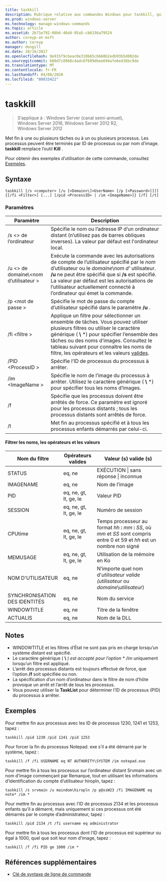 ```yaml
---
title: taskkill
description: Rubrique relative aux commandes Windows pour taskkill, qui met fin à une ou plusieurs tâches ou processus.
ms.prod: windows-server
ms.technology: manage-windows-commands
ms.topic: article
ms.assetid: 2b71e792-08b6-46d4-95a5-cb6336a79524
author: coreyp-at-msft
ms.author: coreyp
manager: dongill
ms.date: 10/16/2017
ms.openlocfilehash: 9e915f9cbeac0e310b65cb660b2edb93b5d002de
ms.sourcegitcommit: b00d7c8968c4adc8f699dbee694afe6ed36bc9de
ms.translationtype: MT
ms.contentlocale: fr-FR
ms.lasthandoff: 04/08/2020
ms.locfileid: "80833422"
---
```

# <a name="taskkill"></a>taskkill

>S’applique à : Windows Server (canal semi-annuel), Windows Server 2016, Windows Server 2012 R2, Windows Server 2012

Met fin à une ou plusieurs tâches ou à un ou plusieurs processus. Les processus peuvent être terminés par ID de processus ou par nom d’image. **taskkill** remplace l’outil **Kill** .

Pour obtenir des exemples d’utilisation de cette commande, consultez [Exemples](#examples).

## <a name="syntax"></a>Syntaxe

```
taskkill [/s <computer> [/u [<Domain>\]<UserName> [/p [<Password>]]]] {[/fi <Filter>] [...] [/pid <ProcessID> | /im <ImageName>]} [/f] [/t]
```

### <a name="parameters"></a>Paramètres

|         Paramètre         |                                                                                                                                        Description                                                                                                                                        |
|---------------------------|-------------------------------------------------------------------------------------------------------------------------------------------------------------------------------------------------------------------------------------------------------------------------------------------|
|      /s \<> de l’ordinateur       |                                                                                    Spécifie le nom ou l’adresse IP d’un ordinateur distant (n’utilisez pas de barres obliques inverses). La valeur par défaut est l'ordinateur local.                                                                                     |
| /u \<> de domaine\\\<nom d’utilisateur > | Exécute la commande avec les autorisations de compte de l’utilisateur spécifié par le *nom* d’utilisateur ou le *domaine*\\*nom d'* utilisateur. **/u** ne peut être spécifié que si **/s** est spécifié. La valeur par défaut est les autorisations de l’utilisateur actuellement connecté à l’ordinateur qui émet la commande. |
|      /p \<mot de passe >       |                                                                                                   Spécifie le mot de passe du compte d’utilisateur spécifié dans le paramètre **/u** .                                                                                                   |
|       /fi \<filtre >       |          Applique un filtre pour sélectionner un ensemble de tâches. Vous pouvez utiliser plusieurs filtres ou utiliser le caractère générique ( **\\** \*) pour spécifier l’ensemble des tâches ou des noms d’images. Consultez le tableau suivant pour connaître les noms de filtre, les opérateurs et les valeurs [valides](#filter-names-operators-and-values).           |
|     /PID \<ProcessID >     |                                                                                                                 Spécifie l’ID de processus du processus à arrêter.                                                                                                                 |
|     /im \<ImageName >      |                                                                                Spécifie le nom de l’image du processus à arrêter. Utilisez le caractère générique ( **\\** \*) pour spécifier tous les noms d’images.                                                                                |
|            /f             |                                                                    Spécifie que les processus doivent être arrêtés de force. Ce paramètre est ignoré pour les processus distants ; tous les processus distants sont arrêtés de force.                                                                     |
|            /t             |                                                                                                          Met fin au processus spécifié et à tous les processus enfants démarrés par celui-ci.                                                                                                          |

#### <a name="filter-names-operators-and-values"></a>Filtrer les noms, les opérateurs et les valeurs

| Nom du filtre |    Opérateurs valides     |                                                                Valeur (s) valide (s)                                                                |
|-------------|------------------------|----------------------------------------------------------------------------------------------------------------------------------------------|
|   STATUS    |         eq, ne         |                                                 EXÉCUTION &#124; sans réponse &#124; inconnue                                                 |
|  IMAGENAME  |         eq, ne         |                                                                  Nom de l’image                                                                  |
|     PID     | eq, ne, gt, lt, ge, le |                                                                  Valeur PID                                                                   |
|   SESSION   | eq, ne, gt, lt, ge, le |                                                                Numéro de session                                                                |
|   CPUtime   | eq, ne, gt, lt, ge, le | Temps processeur au format <em>hh</em> **:** <em>mm</em> **:** <em>SS</em>, où *mm* et *SS* sont compris entre 0 et 59 et *hh* est un nombre non signé |
|  MEMUSAGE   | eq, ne, gt, lt, ge, le |                                                              Utilisation de la mémoire en Ko                                                              |
|  NOM D'UTILISATEUR   |         eq, ne         |                                               N’importe quel nom d'*utilisateur valide (utilisateur* ou *domaine*\\*utilisateur*)                                               |
|  SYNCHRONISATION DES IDENTITÉS   |         eq, ne         |                                                                 Nom du service                                                                 |
| WINDOWTITLE |         eq, ne         |                                                                 Titre de la fenêtre                                                                 |
|   ACTUALIS   |         eq, ne         |                                                                   Nom de la DLL                                                                   |

## <a name="remarks"></a>Notes
* WINDOWTITLE et les filtres d’État ne sont pas pris en charge lorsqu’un système distant est spécifié.
* Le caractère générique ( **\\** <em>) est accepté pour l’option * */im</em>*  uniquement lorsqu’un filtre est appliqué.
* L’arrêt des processus distants est toujours effectué de force, que l’option **/f** soit spécifiée ou non.
* La spécification d’un nom d’ordinateur dans le filtre de nom d’hôte provoque un arrêt et l’arrêt de tous les processus.
* Vous pouvez utiliser la **TaskList** pour déterminer l’ID de processus (PID) du processus à arrêter.

## <a name="examples"></a>Exemples

Pour mettre fin aux processus avec les ID de processus 1230, 1241 et 1253, tapez :

```
taskkill /pid 1230 /pid 1241 /pid 1253
```

Pour forcer la fin du processus Notepad. exe s’il a été démarré par le système, tapez :

```
taskkill /f /fi USERNAME eq NT AUTHORITY\SYSTEM /im notepad.exe
```

Pour mettre fin à tous les processus sur l’ordinateur distant Srvmain avec un nom d’image commençant par Remarque, tout en utilisant les informations d’identification du compte d’utilisateur hiropln, tapez :

```
taskkill /s srvmain /u maindom\hiropln /p p@ssW23 /fi IMAGENAME eq note* /im *
```

Pour mettre fin au processus avec l’ID de processus 2134 et les processus enfants qu’il a démarré, mais uniquement si ces processus ont été démarrés par le compte d’administrateur, tapez :

```
taskkill /pid 2134 /t /fi username eq administrator
```

Pour mettre fin à tous les processus dont l’ID de processus est supérieur ou égal à 1000, quel que soit leur nom d’image, tapez :

```
taskkill /f /fi PID ge 1000 /im *
```

## <a name="additional-references"></a>Références supplémentaires
- [Clé de syntaxe de ligne de commande](command-line-syntax-key.md)
